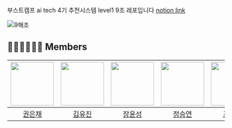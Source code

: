 부스트캠프 ai tech 4기 추천시스템 level1 9조 레포입니다 [notion link](https://www.notion.so/helloimyj/9-272454da7a894b189808dca2c8d28332)

![9해조](https://user-images.githubusercontent.com/46878756/196146474-e10f4661-1174-49d1-8395-f6aaf908ad94.png)
## 👨🏽‍💻👩🏽‍💻 Members
| [<img src="https://avatars.githubusercontent.com/u/49949138?v=4" width="100px">](https://github.com/dmscornjs) | [<img src="https://avatars.githubusercontent.com/u/63237947?v=4" width="100px">](https://github.com/hello-im-yj) | [<img src="https://github.com/JangYunSeong.png" width="100px">](https://github.com/JangYunSeong) | [<img src="https://avatars.githubusercontent.com/u/53855943?v=4" width="100px">](https://github.com/jq3219) | [<img src="https://avatars.githubusercontent.com/u/75313644?v=4" width="100px">](https://github.com/dnjstka0307) |
| :--------------------------------------------------------------------------------------: | :----------------------------------------------------------------------------------------------: | :--------------------------------------------------------------------------------------: | :--------------------------------------------------------------------------------------: | :--------------------------------------------------------------------------------------:
|                          [권은채](https://github.com/dmscornjs)                           |                            [김유진](https://github.com/hello-im-yj)                             |                        [장윤성](https://github.com/JangYunSeong)                           |                          [정승연](https://github.com/jq3219)                           |                            [조원삼](https://github.com/dnjstka0307)  
